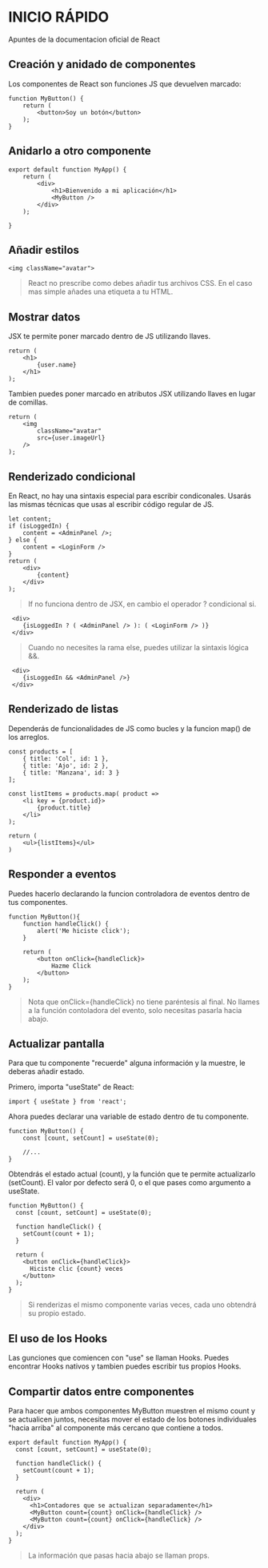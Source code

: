 # INICIO RÁPIDO
Apuntes de la documentacion oficial de React

## Creación y anidado de componentes

Los componentes de React son funciones JS que devuelven marcado:

```
function MyButton() {
    return (
        <button>Soy un botón</button>
    );
}
```

## Anidarlo a otro componente

```
export default function MyApp() {
    return (
        <div>
            <h1>Bienvenido a mi aplicación</h1>
            <MyButton />
        </div>
    );

}
```

## Añadir estilos

```
<img className="avatar">
```

> React no prescribe como debes añadir tus archivos CSS. En el caso mas simple añades una etiqueta <link> a tu HTML.

## Mostrar datos

JSX te permite poner marcado dentro de JS utilizando llaves.

```
return (
    <h1>
        {user.name}
    </h1>
);
```
Tambien puedes poner marcado en atributos JSX utilizando llaves en lugar de comillas.

```
return (
    <img 
        className="avatar"
        src={user.imageUrl}
    />
);
```
## Renderizado condicional

En React, no hay una sintaxis especial para escribir condiconales. Usarás las mismas técnicas que usas al escribir código regular de JS. 

```
let content;
if (isLoggedIn) {
    content = <AdminPanel />;
} else {
    content = <LoginForm />
}
return (
    <div>
        {content}
    </div>
);
```
 > If no funciona dentro de JSX, en cambio el operador ? condicional si.

```
 <div>
    {isLoggedIn ? ( <AdminPanel /> ): ( <LoginForm /> )}
 </div>
```

 > Cuando no necesites la rama else, puedes utilizar la sintaxis lógica &&.

``` 
 <div>
    {isLoggedIn && <AdminPanel />}
 </div> 
```
## Renderizado de listas

Dependerás de funcionalidades de JS como bucles y la funcion map() de los arreglos.

```
const products = [
    { title: 'Col', id: 1 },
    { title: 'Ajo', id: 2 },
    { title: 'Manzana', id: 3 }
];

const listItems = products.map( product => 
    <li key = {product.id}>
        {product.title}
    </li>
);

return (
    <ul>{listItems}</ul>
)
```
## Responder a eventos

Puedes hacerlo declarando la funcion controladora de eventos dentro de tus componentes.

```
function MyButton(){
    function handleClick() {
        alert('Me hiciste click');
    }

    return (
        <button onClick={handleClick}>
            Hazme Click
        </button>
    );
}
```
> Nota que onClick={handleClick} no tiene paréntesis al final. No llames a la función contoladora del evento, solo necesitas pasarla hacia abajo.

## Actualizar pantalla

Para que tu componente "recuerde" alguna información y la muestre, le deberas añadir estado.

Primero, importa "useState" de React:

```
import { useState } from 'react';
```
Ahora puedes declarar una variable de estado dentro de tu componente.

```
function MyButton() {
    const [count, setCount] = useState(0);

    //...
}
```
Obtendrás el estado actual (count), y la función que te permite actualizarlo (setCount). El valor por defecto será 0, o el que pases como argumento a useState.

```
function MyButton() {
  const [count, setCount] = useState(0);

  function handleClick() {
    setCount(count + 1);
  }

  return (
    <button onClick={handleClick}>
      Hiciste clic {count} veces
    </button>
  );
}
```
> Si renderizas el mismo componente varias veces, cada uno obtendrá su propio estado.

## El uso de los Hooks

Las gunciones que comiencen con "use" se llaman Hooks. Puedes encontrar Hooks nativos  y tambien puedes escribir tus propios Hooks.

## Compartir datos entre componentes

Para hacer que ambos componentes MyButton muestren el mismo count y se actualicen juntos, necesitas mover el estado de los botones individuales "hacia arriba" al componente más cercano que contiene a todos.

```
export default function MyApp() {
  const [count, setCount] = useState(0);

  function handleClick() {
    setCount(count + 1);
  }

  return (
    <div>
      <h1>Contadores que se actualizan separadamente</h1>
      <MyButton count={count} onClick={handleClick} />
      <MyButton count={count} onClick={handleClick} />
    </div>
  );
}
```
> La información que pasas hacia abajo se llaman props. 
